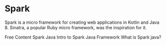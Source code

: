 # Spark

Spark is a micro framework for creating web applications in Kotlin and Java 8. Sinatra, a popular Ruby micro framework, was the inspiration for it.

<ResourceGroupTitle>Free Content</ResourceGroupTitle>
<BadgeLink colorScheme='blue' badgeText='Official Site' href='https://sparkjava.com/'>Spark Java</BadgeLink>
<BadgeLink colorScheme='yellow' badgeText='Read' href='https://www.baeldung.com/spark-framework-rest-api'>Intro to Spark Java Framework</BadgeLink>
<BadgeLink colorScheme='yellow' badgeText='Read' href='https://www.javatpoint.com/spark-java'>What is Spark java?</BadgeLink>
